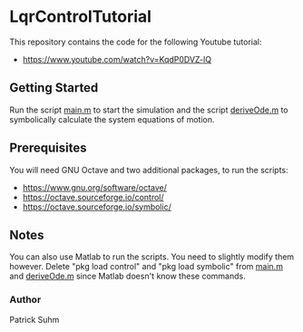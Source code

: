 # LqrControlTutorial
This repository contains the code for the following Youtube tutorial: 
- https://www.youtube.com/watch?v=KqdP0DVZ-lQ

## Getting Started
Run the script [main.m](https://github.com/PatrickSuhm/LqrControlTutorialOctave/blob/master/main.m) to start the simulation and the script [deriveOde.m](https://github.com/PatrickSuhm/LqrControlTutorialOctave/blob/master/deriveOde.m) to symbolically calculate the system equations of motion.

## Prerequisites
You will need GNU Octave and two additional packages, to run the scripts:
- https://www.gnu.org/software/octave/
- https://octave.sourceforge.io/control/
- https://octave.sourceforge.io/symbolic/

## Notes
You can also use Matlab to run the scripts. You need to slightly modify them however. Delete "pkg load control" and "pkg load symbolic" from [main.m](https://github.com/PatrickSuhm/LqrControlTutorialOctave/blob/master/main.m) and [deriveOde.m](https://github.com/PatrickSuhm/LqrControlTutorialOctave/blob/master/deriveOde.m) since Matlab doesn't know these commands.

### Author
Patrick Suhm